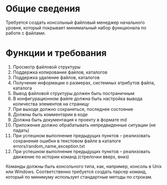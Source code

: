 ﻿# Общие сведения
Требуется создать консольный файловый менеджер начального уровня, который покрывает минимальный набор функционала по работе с файлами.
# Функции и требования
1. Просмотр файловой структуры
1. Поддержка копирование файлов, каталогов
1. Поддержка удаление файлов, каталогов
1. Получение информации о размерах, системных атрибутов файла, каталога
1. Вывод файловой структуры должен быть постраничным
1. В конфигурационном файле должна быть настройка вывода количества элементов на страницу
1. При выходе должно сохраняться, последнее состояние
1. Должны быть комментарии в коде
1. Должна быть документация к проекту в формате md
1. Приложение должно обрабатывать непредвиденные ситуации (не падать)
1. При успешном выполнение предыдущих пунктов – реализовать сохранение ошибки в текстовом файле в каталоге errors/random_name_exception.txt
1. При успешном выполнение предыдущих пунктов – реализовать движение по истории команд (стрелочки вверх, вниз)

Команды должны быть консольного типа, как, например, консоль в Unix или Windows. Соответственно требуется создать парсер команд, который по минимуму использует стандартные методы по строкам.
